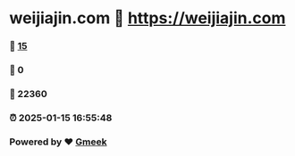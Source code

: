 # weijiajin.com :link: https://weijiajin.com 
### :page_facing_up: [15](https://weijiajin.com/tag.html) 
### :speech_balloon: 0 
### :hibiscus: 22360 
### :alarm_clock: 2025-01-15 16:55:48 
### Powered by :heart: [Gmeek](https://github.com/Meekdai/Gmeek)
